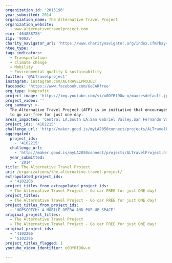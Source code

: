 ```yaml
---
organization_id: '2015196'
year_submitted: 2014
organization_name: The Alternative Travel Project
organization_website:
  - www.alternativetravelproject.com
ein: '464888726'
zip: '90025'
charity_navigator_url: 'https://www.charitynavigator.org/index.cfm?bay=search.profile&ein=464888726'
ntee_type: ''
tags_indicators:
  - Transportation
  - Climate change
  - Mobility
  - Environmental quality & sustainability
twitter: '@ALTravelproject'
instagram: instagram.com/ALTRAVELPROJECT
facebook: 'https://www.facebook.com/GoCARfree'
org_type: Nonprofit
project_image: 'https://img.youtube.com/vi/u0DYRf98w-o/maxresdefault.jpg'
project_video: ''
org_summary: >-
  The Alternative Travel Project (ATP) is an initiative that encourages people
  to go car-free for just one day.
areas_impacted: 'Central LA,South LA,San Gabriel Valley,San Fernando Valley'
project_ids: '4102215'
challenge_url: 'http://maker.good.is/myLA2050connect/projects/ALTravelProject.html'
aggregated:
  project_ids:
    - '4102215'
  challenge_url:
    - 'http://maker.good.is/myLA2050connect/projects/ALTravelProject.html'
  year_submitted:
    - '2014'
title: The Alternative Travel Project
uri: /organizations/the-alternative-travel-project/
extrapolated_project_ids:
  - '4102206'
project_titles_from_extrapolated_project_ids:
  - The Alternative Travel Project - Go car FREE for just ONE day!
project_titles:
  - The Alternative Travel Project - Go car FREE for just ONE day!
project_titles_from_project_ids:
  - 'HOPSCOTCH: A MOBILE OPERA AND POP-UP SPACE'
original_project_titles:
  - The Alternative Travel Project
  - The Alternative Travel Project - Go car FREE for just ONE day!
original_project_ids:
  - '4102206'
  - '5102296'
project_titles_flagged: 1
youtube_video_identifier: u0DYRf98w-o

---
```

